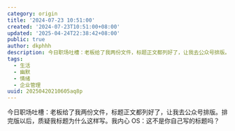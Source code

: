 ```yaml
---
category: origin
title: '2024-07-23 10:51:00'
created: '2024-07-23T10:51:00+08:00'
updated: '2025-04-24T22:38:42+08:00'
public: true
author: dkphhh
description: 今日职场吐槽：老板给了我两份文件，标题正文都列好了，让我去公众号排版。排完版以后，质疑我标题为什么这样写。我内心OS……
tags:
  - 生活
  - 幽默
  - 情绪
  - 企业管理
uuid: 20250420210605aq8p
---
```


今日职场吐槽：老板给了我两份文件，标题正文都列好了，让我去公众号排版。排完版以后，质疑我标题为什么这样写。我内心 OS：这不是你自己写的标题吗？
